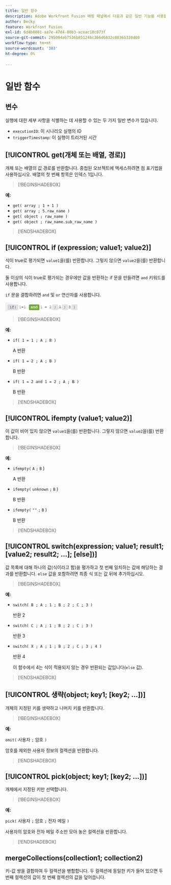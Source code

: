```yaml
---
title: 일반 함수
description: Adobe Workfront Fusion 매핑 패널에서 다음과 같은 일반 기능을 사용할 수 있습니다.
author: Becky
feature: Workfront Fusion
exl-id: 6d4b8801-aa7e-47d4-80b3-aceac10c073f
source-git-commit: 295004ab7536b85124bc366d6832c08365338d08
workflow-type: tm+mt
source-wordcount: '303'
ht-degree: 0%

---
```


# 일반 함수

## 변수

실행에 대한 세부 사항을 식별하는 데 사용할 수 있는 두 가지 일반 변수가 있습니다.

* `executionID`: 이 시나리오 실행의 ID
* `triggerTimestamp`: 이 실행이 트리거된 시간

## [!UICONTROL get(개체 또는 배열, 경로)]

개체 또는 배열의 값 경로를 반환합니다. 중첩된 오브젝트에 액세스하려면 점 표기법을 사용하십시오. 배열의 첫 번째 항목은 인덱스 1입니다.

>[!BEGINSHADEBOX]

**예:**

* `get( array ; 1 + 1 )`
* `get( array ; 5.raw_name )`
* `get( object ; raw_name )`
* `get( object ; raw_name.sub_raw_name )`

>[!ENDSHADEBOX]

## [!UICONTROL if (expression; value1; value2)]

식이 true로 평가되면 `value1`을(를) 반환합니다. 그렇지 않으면 `value2`을(를) 반환합니다.

둘 이상의 식이 true로 평가되는 경우에만 값을 반환하는 if 문을 만들려면 `and` 키워드를 사용합니다.

`if` 문을 결합하려면 `and` 및 `or` 연산자를 사용합니다.

![and 연산자](assets/and-in-if-statement.png)

>[!BEGINSHADEBOX]

**예:**

* `if( 1 = 1 ; A ; B )`

  A 반환

* `if( 1 = 2 ; A ; B )`

  B 반환

* `if( 1 = 2 and 1 = 2 ; A ; B )`

  B 반환

>[!ENDSHADEBOX]

## [!UICONTROL ifempty (value1; value2)]

이 값이 비어 있지 않으면 `value1`을(를) 반환합니다. 그렇지 않으면 `value2`을(를) 반환합니다.

>[!BEGINSHADEBOX]

**예:**

* `ifempty(` `A` `;` `B` )

  A 반환

* `ifempty(` `unknown` `;` `B` )

  B 반환

* `ifempty(` `""` `;` `B` )

  B 반환

>[!ENDSHADEBOX]

## [!UICONTROL switch(expression; value1; result1; [value2; result2; ...]; [else])]

값 목록에 대해 하나의 값(식이라고 함)을 평가하고 첫 번째 일치하는 값에 해당하는 결과를 반환합니다. `else` 값을 포함하려면 최종 식 또는 값 뒤에 추가하십시오.

>[!BEGINSHADEBOX]

**예:**

* `switch( B ; A ; 1 ; B ; 2 ; C ; 3 )`

  반환 2

* `switch( C ; A ; 1 ; B ; 2 ; C ; 3 )`

  반환 3

* `switch( X ; A ; 1 ; B ; 2 ; C ; 3 ; 4 )`

  반환 4

  이 함수에서 4는 식이 적용되지 않는 경우 반환되는 값입니다(`else` 값).

>[!ENDSHADEBOX]

## [!UICONTROL 생략(object; key1; [key2; ...])]

개체의 지정된 키를 생략하고 나머지 키를 반환합니다.

>[!BEGINSHADEBOX]

**예:**

`omit(` 사용자 `;` 암호 `)`

암호를 제외한 사용자 정보의 컬렉션을 반환합니다.

>[!ENDSHADEBOX]

## [!UICONTROL pick(object; key1; [key2; ...])]

개체에서 지정된 키만 선택합니다.

>[!BEGINSHADEBOX]

**예:**

`pick(` 사용자 `;` 암호 `;` 전자 메일 `)`

사용자의 암호와 전자 메일 주소만 모아 놓은 컬렉션을 반환합니다.

>[!ENDSHADEBOX]

## mergeCollections(collection1; collection2)

키-값 쌍을 결합하여 두 컬렉션을 병합합니다. 두 컬렉션에 동일한 키가 들어 있으면 두 번째 컬렉션의 값이 첫 번째 컬렉션의 값을 덮어씁니다.
